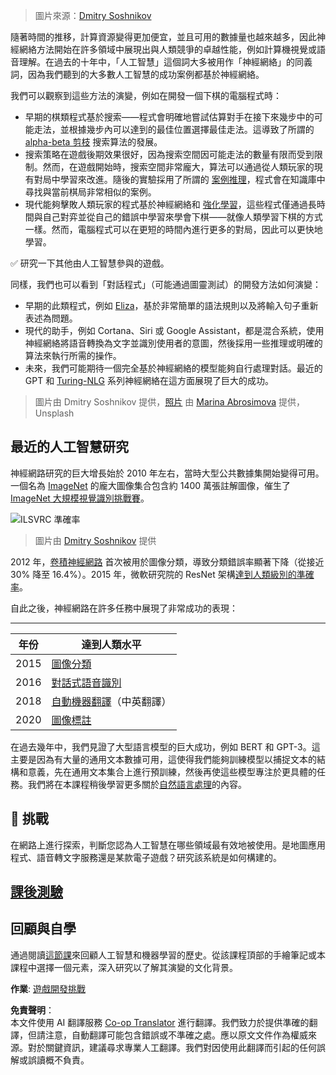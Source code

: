 <!--
CO_OP_TRANSLATOR_METADATA:
{
  "original_hash": "5d1cbc67a9690adb5b33adf297794087",
  "translation_date": "2025-08-24T21:53:11+00:00",
  "source_file": "lessons/1-Intro/README.md",
  "language_code": "tw"
}
-->
> 圖片來源：[Dmitry Soshnikov](http://soshnikov.com)

隨著時間的推移，計算資源變得更加便宜，並且可用的數據量也越來越多，因此神經網絡方法開始在許多領域中展現出與人類競爭的卓越性能，例如計算機視覺或語音理解。在過去的十年中，「人工智慧」這個詞大多被用作「神經網絡」的同義詞，因為我們聽到的大多數人工智慧的成功案例都基於神經網絡。

我們可以觀察到這些方法的演變，例如在開發一個下棋的電腦程式時：

* 早期的棋類程式基於搜索——程式會明確地嘗試估算對手在接下來幾步中的可能走法，並根據幾步內可以達到的最佳位置選擇最佳走法。這導致了所謂的 [alpha-beta 剪枝](https://en.wikipedia.org/wiki/Alpha%E2%80%93beta_pruning) 搜索算法的發展。
* 搜索策略在遊戲後期效果很好，因為搜索空間因可能走法的數量有限而受到限制。然而，在遊戲開始時，搜索空間非常龐大，算法可以通過從人類玩家的現有對局中學習來改進。隨後的實驗採用了所謂的 [案例推理](https://en.wikipedia.org/wiki/Case-based_reasoning)，程式會在知識庫中尋找與當前棋局非常相似的案例。
* 現代能夠擊敗人類玩家的程式基於神經網絡和 [強化學習](https://en.wikipedia.org/wiki/Reinforcement_learning)，這些程式僅通過長時間與自己對弈並從自己的錯誤中學習來學會下棋——就像人類學習下棋的方式一樣。然而，電腦程式可以在更短的時間內進行更多的對局，因此可以更快地學習。

✅ 研究一下其他由人工智慧參與的遊戲。

同樣，我們也可以看到「對話程式」（可能通過圖靈測試）的開發方法如何演變：

* 早期的此類程式，例如 [Eliza](https://en.wikipedia.org/wiki/ELIZA)，基於非常簡單的語法規則以及將輸入句子重新表述為問題。
* 現代的助手，例如 Cortana、Siri 或 Google Assistant，都是混合系統，使用神經網絡將語音轉換為文字並識別使用者的意圖，然後採用一些推理或明確的算法來執行所需的操作。
* 未來，我們可能期待一個完全基於神經網絡的模型能夠自行處理對話。最近的 GPT 和 [Turing-NLG](https://turing.microsoft.com/) 系列神經網絡在這方面展現了巨大的成功。

> 圖片由 Dmitry Soshnikov 提供，[照片](https://unsplash.com/photos/r8LmVbUKgns) 由 [Marina Abrosimova](https://unsplash.com/@abrosimova_marina_foto) 提供，Unsplash

## 最近的人工智慧研究

神經網路研究的巨大增長始於 2010 年左右，當時大型公共數據集開始變得可用。一個名為 [ImageNet](https://en.wikipedia.org/wiki/ImageNet) 的龐大圖像集合包含約 1400 萬張註解圖像，催生了 [ImageNet 大規模視覺識別挑戰賽](https://image-net.org/challenges/LSVRC/)。

![ILSVRC 準確率](../../../../lessons/1-Intro/images/ilsvrc.gif)

> 圖片由 [Dmitry Soshnikov](http://soshnikov.com) 提供

2012 年，[卷積神經網路](../4-ComputerVision/07-ConvNets/README.md) 首次被用於圖像分類，導致分類錯誤率顯著下降（從接近 30% 降至 16.4%）。2015 年，微軟研究院的 ResNet 架構[達到人類級別的準確率](https://doi.org/10.1109/ICCV.2015.123)。

自此之後，神經網路在許多任務中展現了非常成功的表現：

---

年份 | 達到人類水平
-----|--------
2015 | [圖像分類](https://doi.org/10.1109/ICCV.2015.123)
2016 | [對話式語音識別](https://arxiv.org/abs/1610.05256)
2018 | [自動機器翻譯](https://arxiv.org/abs/1803.05567)（中英翻譯）
2020 | [圖像標註](https://arxiv.org/abs/2009.13682)

在過去幾年中，我們見證了大型語言模型的巨大成功，例如 BERT 和 GPT-3。這主要是因為有大量的通用文本數據可用，這使得我們能夠訓練模型以捕捉文本的結構和意義，先在通用文本集合上進行預訓練，然後再使這些模型專注於更具體的任務。我們將在本課程稍後學習更多關於[自然語言處理](../5-NLP/README.md)的內容。

## 🚀 挑戰

在網路上進行探索，判斷您認為人工智慧在哪些領域最有效地被使用。是地圖應用程式、語音轉文字服務還是某款電子遊戲？研究該系統是如何構建的。

## [課後測驗](https://red-field-0a6ddfd03.1.azurestaticapps.net/quiz/201)

## 回顧與自學

通過閱讀[這節課](https://github.com/microsoft/ML-For-Beginners/tree/main/1-Introduction/2-history-of-ML)來回顧人工智慧和機器學習的歷史。從該課程頂部的手繪筆記或本課程中選擇一個元素，深入研究以了解其演變的文化背景。

**作業**: [遊戲開發挑戰](assignment.md)

**免責聲明**：  
本文件使用 AI 翻譯服務 [Co-op Translator](https://github.com/Azure/co-op-translator) 進行翻譯。我們致力於提供準確的翻譯，但請注意，自動翻譯可能包含錯誤或不準確之處。應以原文文件作為權威來源。對於關鍵資訊，建議尋求專業人工翻譯。我們對因使用此翻譯而引起的任何誤解或誤讀概不負責。